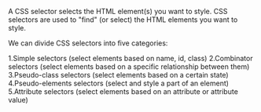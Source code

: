 A CSS selector selects the HTML element(s) you want to style.
CSS selectors are used to "find" (or select) the HTML elements you want to style.

We can divide CSS selectors into five categories:

1.Simple selectors (select elements based on name, id, class)
2.Combinator selectors (select elements based on a specific relationship between them)
3.Pseudo-class selectors (select elements based on a certain state)
4.Pseudo-elements selectors (select and style a part of an element)
5.Attribute selectors (select elements based on an attribute or attribute value)
